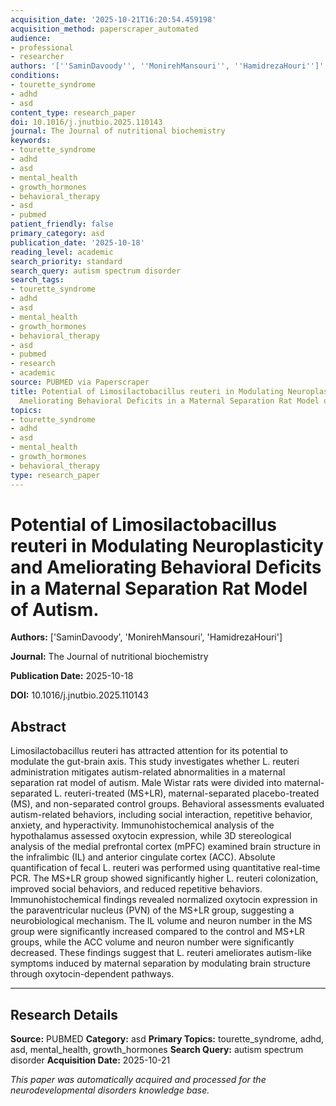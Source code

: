 ```yaml
---
acquisition_date: '2025-10-21T16:20:54.459198'
acquisition_method: paperscraper_automated
audience:
- professional
- researcher
authors: '[''SaminDavoody'', ''MonirehMansouri'', ''HamidrezaHouri'']'
conditions:
- tourette_syndrome
- adhd
- asd
content_type: research_paper
doi: 10.1016/j.jnutbio.2025.110143
journal: The Journal of nutritional biochemistry
keywords:
- tourette_syndrome
- adhd
- asd
- mental_health
- growth_hormones
- behavioral_therapy
- asd
- pubmed
patient_friendly: false
primary_category: asd
publication_date: '2025-10-18'
reading_level: academic
search_priority: standard
search_query: autism spectrum disorder
search_tags:
- tourette_syndrome
- adhd
- asd
- mental_health
- growth_hormones
- behavioral_therapy
- asd
- pubmed
- research
- academic
source: PUBMED via Paperscraper
title: Potential of Limosilactobacillus reuteri in Modulating Neuroplasticity and
  Ameliorating Behavioral Deficits in a Maternal Separation Rat Model of Autism.
topics:
- tourette_syndrome
- adhd
- asd
- mental_health
- growth_hormones
- behavioral_therapy
type: research_paper
---
```


# Potential of Limosilactobacillus reuteri in Modulating Neuroplasticity and Ameliorating Behavioral Deficits in a Maternal Separation Rat Model of Autism.

**Authors:** ['SaminDavoody', 'MonirehMansouri', 'HamidrezaHouri']

**Journal:** The Journal of nutritional biochemistry

**Publication Date:** 2025-10-18

**DOI:** 10.1016/j.jnutbio.2025.110143

## Abstract

Limosilactobacillus reuteri has attracted attention for its potential to modulate the gut-brain axis. This study investigates whether L. reuteri administration mitigates autism-related abnormalities in a maternal separation rat model of autism. Male Wistar rats were divided into maternal-separated L. reuteri-treated (MS+LR), maternal-separated placebo-treated (MS), and non-separated control groups. Behavioral assessments evaluated autism-related behaviors, including social interaction, repetitive behavior, anxiety, and hyperactivity. Immunohistochemical analysis of the hypothalamus assessed oxytocin expression, while 3D stereological analysis of the medial prefrontal cortex (mPFC) examined brain structure in the infralimbic (IL) and anterior cingulate cortex (ACC). Absolute quantification of fecal L. reuteri was performed using quantitative real-time PCR. The MS+LR group showed significantly higher L. reuteri colonization, improved social behaviors, and reduced repetitive behaviors. Immunohistochemical findings revealed normalized oxytocin expression in the paraventricular nucleus (PVN) of the MS+LR group, suggesting a neurobiological mechanism. The IL volume and neuron number in the MS group were significantly increased compared to the control and MS+LR groups, while the ACC volume and neuron number were significantly decreased. These findings suggest that L. reuteri ameliorates autism-like symptoms induced by maternal separation by modulating brain structure through oxytocin-dependent pathways.

---

## Research Details

**Source:** PUBMED
**Category:** asd
**Primary Topics:** tourette_syndrome, adhd, asd, mental_health, growth_hormones
**Search Query:** autism spectrum disorder
**Acquisition Date:** 2025-10-21

*This paper was automatically acquired and processed for the neurodevelopmental disorders knowledge base.*
